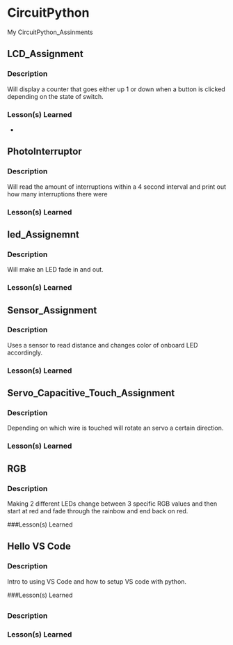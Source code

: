 # CircuitPython
My CircuitPython_Assinments

## LCD_Assignment 

### Description
Will display a counter that goes either up 1 or down when a button is clicked depending on the state of switch.

### Lesson(s) Learned
*


## PhotoInterruptor

### Description
Will read the amount of interruptions within a 4 second interval and print out how many interruptions there were

### Lesson(s) Learned


## led_Assignemnt

### Description
Will make an LED fade in and out.

### Lesson(s) Learned


## Sensor_Assignment

### Description
Uses a sensor to read distance and changes color of onboard LED accordingly.

### Lesson(s) Learned



## Servo_Capacitive_Touch_Assignment 

### Description
Depending on which wire is touched will rotate an servo a certain direction.

### Lesson(s) Learned


## RGB

### Description
Making 2 different LEDs change between 3 specific RGB values and then start at red and fade through the rainbow and end back on red.

###Lesson(s) Learned


## Hello VS Code

### Description
Intro to using VS Code and how to setup VS code with python.

###Lesson(s) Learned


##

### Description

### Lesson(s) Learned
